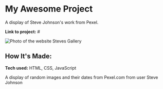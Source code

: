 # My Awesome Project
A display of Steve Johnson's work from Pexel.

**Link to project:** #

![Photo of the website Steves Gallery](images/StevesGallery.png)

## How It's Made:

**Tech used:** HTML, CSS, JavaScript

A display of random images and their dates from Pexel.com from user Steve Johnson
